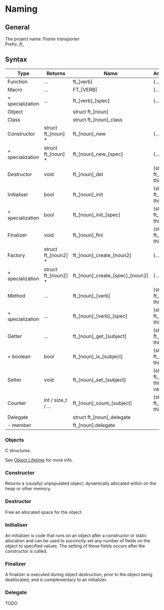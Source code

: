 # Naming

## General

The project name: *Frame transporter*  
Prefix: *ft_*

## Syntax

| Type | Returns | Name | Arguments |
|------|--------------|------|-----------|
| Function | ... | ft\_[verb] | (...) |
| Macro | ... | FT\_[VERB] | (...) |
| + specialization | ... | ft\_[verb]\_[spec] | (...) |
| Object |  | struct ft\_[noun] |
| Class |  | struct ft\_[noun]\_class |
| Constructor | struct ft\_[noun] \* | ft\_[noun]\_new | (...) |
| + specialization | struct ft\_[noun] \*  | ft\_[noun]\_new\_[spec] | (...) |
| Destructor | void | ft\_[noun]\_del | (struct ft\_[noun] \* this) |
| Initialiser | bool | ft\_[noun]\_init | (struct ft\_[noun] \* this, ...) |
| + specialization | bool | ft\_[noun]\_init\_[spec] | (struct ft\_[noun] \* this, ...) |
| Finalizer | void | ft\_[noun]\_fini | (struct ft\_[noun] \* this) |
| Factory | struct ft\_[noun2] \* | ft\_[noun]\_create\_[noun2] | (...) |
| + specialization | struct ft\_[noun2] * | ft\_[noun]\_create\_[spec]\_[noun2] | (...) |
| Method | ... | ft\_[noun]\_[verb] | (struct ft\_[noun] \* this, ...) |
| + specialization | ... | ft\_[noun]\_[verb]\_[spec] | (struct ft\_[noun] \* this, ...) |
| Getter | ... | ft\_[noun]\_get\_[subject] | (struct ft\_[noun] \* this) |
| + boolean | bool | ft\_[noun]\_is\_[subject] | (struct ft\_[noun] \* this) |
| Setter | void | ft\_[noun]\_set\_[subject] | (struct ft\_[noun] \* this, ... value) |
| Counter | int / size_t / ... | ft\_[noun]\_count\_[subject] | (struct ft\_[noun] \* this) |
| Delegate | | struct ft\_[noun]\_delegate |
| - member | | ft\_[noun].delegate |


### Objects

C structures.  

See [Object Lifetime](https://en.wikipedia.org/wiki/Object_lifetime) for more info.


### Constructor

Returns a (usually) unpopulated object, dynamically allocated within on the heap or other memory.


### Destructor

Free an allocated space for the object.


### Initialiser

An initializer is code that runs on an object after a constructor or static allocation and can be used to succinctly set any number of fields on the object to specified values. The setting of these fields occurs after the constructor is called.


### Finalizer

A finalizer is executed during object destruction, prior to the object being deallocated, and is complementary to an initializer.


### Delegate

TODO

 